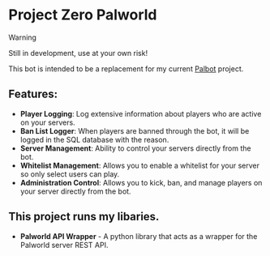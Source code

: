 # Project Zero Palworld
 > [!WARNING]  
 > Still in development, use at your own risk!

 This bot is intended to be a replacement for my current [Palbot](https://github.com/dkoz/palworld-palbot) project. 

## Features:
 - **Player Logging**: Log extensive information about players who are active on your servers.
 - **Ban List Logger**: When players are banned through the bot, it will be logged in the SQL database with the reason.
 - **Server Management**: Ability to control your servers directly from the bot.
 - **Whitelist Management**: Allows you to enable a whitelist for your server so only select users can play.
 - **Administration Control**: Allows you to kick, ban, and manage players on your server directly from the bot.

## This project runs my libaries.
 - **Palworld API Wrapper** - A python library that acts as a wrapper for the Palworld server REST API.